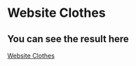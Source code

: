 # Website Clothes
## You can see the result here
[Website Clothes](https://bazarbairahat.github.io/Clothes/)
